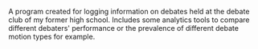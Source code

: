 A program created for logging information on debates held at the debate club of my former high school.
Includes some analytics tools to compare different debaters' performance or the prevalence of different debate motion types for example.
